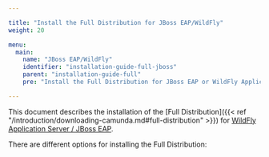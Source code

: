 ```yaml
---

title: "Install the Full Distribution for JBoss EAP/WildFly"
weight: 20

menu:
  main:
    name: "JBoss EAP/WildFly"
    identifier: "installation-guide-full-jboss"
    parent: "installation-guide-full"
    pre: "Install the Full Distribution for JBoss EAP or WildFly Application Servers."

---
```


This document describes the installation of the [Full Distribution]({{< ref "/introduction/downloading-camunda.md#full-distribution" >}}) for [WildFly Application Server / JBoss EAP](http://www.wildfly.org).

There are different options for installing the Full Distribution:
